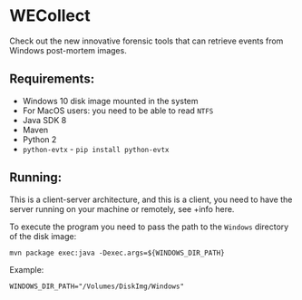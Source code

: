 # WECollect
Check out the new innovative forensic tools that can retrieve events from Windows post-mortem images.

## Requirements:

- Windows 10 disk image mounted in the system
- For MacOS users: you need to be able to read `NTFS`
- Java SDK 8
- Maven
- Python 2
- `python-evtx` - `pip install python-evtx`

## Running:

This is a client-server architecture, and this is a client, 
you need to have the server running on your machine or remotely, see +info here.

To execute the program you need to pass the path to the `Windows`
 directory of the disk image:

`mvn package exec:java -Dexec.args=${WINDOWS_DIR_PATH}`

Example:

`WINDOWS_DIR_PATH="/Volumes/DiskImg/Windows"`

